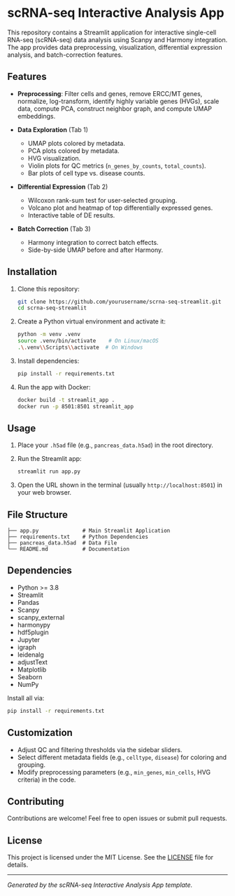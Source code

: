 # scRNA-seq Interactive Analysis App

This repository contains a Streamlit application for interactive single-cell RNA-seq (scRNA-seq) data analysis using Scanpy and Harmony integration. The app provides data preprocessing, visualization, differential expression analysis, and batch-correction features.

## Features

* **Preprocessing**: Filter cells and genes, remove ERCC/MT genes, normalize, log-transform, identify highly variable genes (HVGs), scale data, compute PCA, construct neighbor graph, and compute UMAP embeddings.
* **Data Exploration** (Tab 1)

  * UMAP plots colored by metadata.
  * PCA plots colored by metadata.
  * HVG visualization.
  * Violin plots for QC metrics (`n_genes_by_counts`, `total_counts`).
  * Bar plots of cell type vs. disease counts.
* **Differential Expression** (Tab 2)

  * Wilcoxon rank-sum test for user-selected grouping.
  * Volcano plot and heatmap of top differentially expressed genes.
  * Interactive table of DE results.
* **Batch Correction** (Tab 3)

  * Harmony integration to correct batch effects.
  * Side-by-side UMAP before and after Harmony.

## Installation

1. Clone this repository:

   ```bash
   git clone https://github.com/yourusername/scrna-seq-streamlit.git
   cd scrna-seq-streamlit
   ```

2. Create a Python virtual environment and activate it:

   ```bash
   python -m venv .venv
   source .venv/bin/activate    # On Linux/macOS
   .\.venv\\Scripts\\activate  # On Windows
   ```

3. Install dependencies:

   ```bash
   pip install -r requirements.txt
   ```

4. Run the app with Docker:

   ```bash
   docker build -t streamlit_app .
   docker run -p 8501:8501 streamlit_app
   ```

## Usage

1. Place your `.h5ad` file (e.g., `pancreas_data.h5ad`) in the root directory.
2. Run the Streamlit app:

   ```bash
   streamlit run app.py
   ```
3. Open the URL shown in the terminal (usually `http://localhost:8501`) in your web browser.

## File Structure

```
├── app.py              # Main Streamlit Application
├── requirements.txt    # Python Dependencies
├── pancreas_data.h5ad  # Data File
└── README.md           # Documentation
```

## Dependencies

* Python >= 3.8
* Streamlit
* Pandas
* Scanpy
* scanpy\_external
* harmonypy
* hdf5plugin
* Jupyter
* igraph
* leidenalg
* adjustText
* Matplotlib
* Seaborn
* NumPy

Install all via:

```bash
pip install -r requirements.txt
```

## Customization

* Adjust QC and filtering thresholds via the sidebar sliders.
* Select different metadata fields (e.g., `celltype`, `disease`) for coloring and grouping.
* Modify preprocessing parameters (e.g., `min_genes`, `min_cells`, HVG criteria) in the code.

## Contributing

Contributions are welcome! Feel free to open issues or submit pull requests.

## License

This project is licensed under the MIT License. See the [LICENSE](LICENSE) file for details.

---

*Generated by the scRNA-seq Interactive Analysis App template.*
